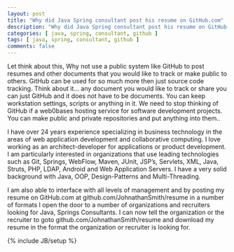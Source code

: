 ```yaml
---
layout: post
title: "Why did Java Spring consultant post his resume on GitHub.com"
description: "Why did Java Spring consultant post his resume on GitHub.com"
categories: [ java, spring, consultant, github ]
tags: [ java, spring, consultant, github ]
comments: false
---
```


Let think about this, Why not use a public system like GitHub to post resumes and other documents that you would like to track or make public to others. GitHub can be used for so much more then just source code tracking. Think about it… any document you would like to track or share you can just GitHub and it does not have to be documents. You can keep workstation settings, scripts or anything in it. We need to stop thinking of GitHub if a web0bases hosting service for software development projects. You can make public and private repositories and put anything into them..

I have over 24 years experience specializing in business technology in the areas of web application development and collaborative computing. I love working as an architect-developer for applications or product development. I am particularly interested in organizations that use leading technologies such as Git, Springs, WebFlow, Maven, JUnit, JSP’s, Servlets, XML, Java, Struts, PHP, LDAP, Android and Web Application Servers. I have a very solid background with Java, OOP, Design-Patterns and Multi-Threading.

I am also able to interface with all levels of management and by posting my resume on GitHub.com at github.com/JohnathanSmith/resume in a number of formats I open the door to a number of organizations and recruiters looking for Java, Springs Consultants. I can now tell the organization or the recruiter to goto github.com/JohnathanSmith/resume and download my resume in the format the organization or recruiter is looking for.

{% include JB/setup %}
